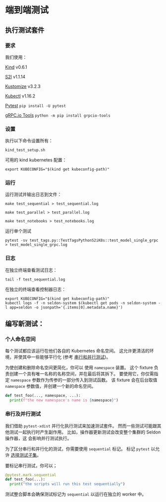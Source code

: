 # 端到端测试

## 执行测试套件

### 要求

我们使用：

[Kind](https://github.com/kubernetes-sigs/kind) v0.6.1

[S2I](https://github.com/openshift/source-to-image) v1.1.14

[Kustomize](https://github.com/kubernetes-sigs/kustomize/blob/master/site/content/en/docs/Getting%20started/installation.md) v3.2.3

[Kubectl](https://kubernetes.io/docs/tasks/tools/install-kubectl/) v1.16.2

[Pytest](https://docs.pytest.org/en/latest/getting-started.html#install-pytest)
`pip install -U pytest`

[gRPC.io Tools](https://grpc.io/docs/languages/python/quickstart/#grpc-tools)
`python -m pip install grpcio-tools`

### 设置

执行以下命令设置所有：

```console
kind_test_setup.sh
```

可用的 kind kubernetes 配置：

```console
export KUBECONFIG="$(kind get kubeconfig-path)"
```

### 运行

运行测试并输出日志到文件：

```console
make test_sequential > test_sequential.log
```
```console
make test_parallel > test_parallel.log
```
```console
make test_notebooks > test_notebooks.log
```

运行单个测试
```console
pytest -sv test_tags.py::TestTagsPythonS2iK8s::test_model_single_grpc > test_model_single_grpc.log
```

### 日志

在独立终端查看测试日志：

```console
tail -f test_sequential.log
```

在独立的终端查看控制器日志：

```console
export KUBECONFIG="$(kind get kubeconfig-path)"
kubectl logs -f -n seldon-system $(kubectl get pods -n seldon-system -l app=seldon -o jsonpath='{.items[0].metadata.name}')
```

## 编写新测试：

### 个人命名空间

每个测试都应该运行在他们各自的 Kubernetes 命名空间。
这允许更清洁的环境，并使其中一些能够平行化 (参考 [串行和并行测试](#Sequential-and-parallel-tests))。

为使创建和删除命名空间更简化，你可以
使用 `namespace` 装置。
这个 fixture 负责创建一个具有唯一名称的名称空间，并在最后将其拆下。
要使用它，你仅需指定 `namespace` 参数作为传参的一部分传入到测试函数。
该 fixture 会在后台取值 `namespace` 参数值，并创建一个新的命名空间。

```python
def test_foo(..., namespace, ...):
  print(f"the new namespace's name is {namespace}")
```

### 串行及并行测试

我们借助 `pytest-xdist` 并行化执行测试来加速测试套件。
然而一些测试可能跟其他测试一起执行时产生副作用。
比如，操作器更新测试会改变整个集群的 Seldon 操作器，这
会影响并行测试执行。

为了区分串行和并行化的测试，你需要使用 `sequential` 标记。
标记 `pytest` 以允许 [选择测试子集](http://doc.pytest.org/en/latest/example/markers.html)。

要标记串行测试，你可以；

```python
@pytest.mark.sequential
def test_foo(...):
  print("the scripts will run this test sequentially")
```

测试整合脚本会确保测试标记为 `sequential` 以运行在独立的 worker 中。
